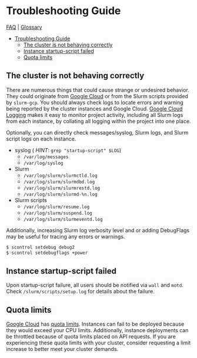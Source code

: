 # Troubleshooting Guide

[FAQ](./faq.md) | [Glossary](./glossary.md)

<!-- mdformat-toc start --slug=github --no-anchors --maxlevel=6 --minlevel=1 -->

- [Troubleshooting Guide](#troubleshooting-guide)
  - [The cluster is not behaving correctly](#the-cluster-is-not-behaving-correctly)
  - [Instance startup-script failed](#instance-startup-script-failed)
  - [Quota limits](#quota-limits)

<!-- mdformat-toc end -->

## The cluster is not behaving correctly

There are numerous things that could cause strange or undesired behavior. They
could originate from [Google Cloud](./glossary.md#gcp) or from the Slurm scripts
provided by `slurm-gcp`. You should always check logs to locate errors and
warning being reported by the cluster instances and Google Cloud.
[Google Cloud Logging](https://cloud.google.com/logging) makes it easy to
monitor project activity, including all Slurm logs from each instance, by
collating all logging within the project into one place.

Optionally, you can directly check messages/syslog, Slurm logs, and Slurm script
logs on each instance.

- syslog ( *HINT*: `grep "startup-script" $LOG`)
  - `/var/log/messages`
  - `/var/log/syslog`
- Slurm
  - `/var/log/slurm/slurmctld.log`
  - `/var/log/slurm/slurmdbd.log`
  - `/var/log/slurm/slurmrestd.log`
  - `/var/log/slurm/slurmd-%n.log`
- Slurm scripts
  - `/var/log/slurm/resume.log`
  - `/var/log/slurm/suspend.log`
  - `/var/log/slurm/slurmeventd.log`

Additionally, increasing Slurm log verbosity level and or adding DebugFlags may
be useful for tracing any errors or warnings.

```sh
$ scontrol setdebug debug2
$ scontrol setdebugflags +power
```

## Instance startup-script failed

Upon startup-script failure, all users should be notified via `wall` and `motd`.
Check `/slurm/scripts/setup.log` for details about the failure.

## Quota limits

[Google Cloud](./glossary.md#gcp) has [quota limits](./glossary.md#gcp-quota).
Instances can fail to be deployed because they would exceed your CPU limits.
Additionally, instance deployments can be throttled because of quota limits
placed on API requests. If you are experiencing these quota limits with your
cluster, consider requesting a limit increase to better meet your cluster
demands.
